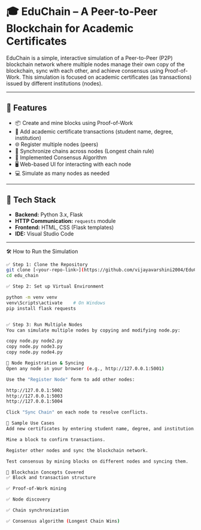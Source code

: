 # 🎓 EduChain – A Peer-to-Peer Blockchain for Academic Certificates

EduChain is a simple, interactive simulation of a Peer-to-Peer (P2P) blockchain network where multiple nodes manage their own copy of the blockchain, sync with each other, and achieve consensus using Proof-of-Work. This simulation is focused on academic certificates (as transactions) issued by different institutions (nodes).

---

## 🚀 Features

- 📦 Create and mine blocks using Proof-of-Work
- 🔐 Add academic certificate transactions (student name, degree, institution)
- 🌐 Register multiple nodes (peers)
- 🔄 Synchronize chains across nodes (Longest chain rule)
- 🧠 Implemented Consensus Algorithm
- 🖥️ Web-based UI for interacting with each node
- 💻 Simulate as many nodes as needed

---

## 🧰 Tech Stack

- **Backend:** Python 3.x, Flask
- **HTTP Communication:** `requests` module
- **Frontend:** HTML, CSS (Flask templates)
- **IDE:** Visual Studio Code

---

🛠️ How to Run the Simulation



```bash
✅ Step 1: Clone the Repository
git clone [<your-repo-link>](https://github.com/vijayavarshini2004/EduChain.git)
cd edu_chain

✅ Step 2: Set up Virtual Environment

python -m venv venv
venv\Scripts\activate    # On Windows
pip install flask requests


✅ Step 3: Run Multiple Nodes
You can simulate multiple nodes by copying and modifying node.py:

copy node.py node2.py
copy node.py node3.py
copy node.py node4.py

🔄 Node Registration & Syncing
Open any node in your browser (e.g., http://127.0.0.1:5001)

Use the "Register Node" form to add other nodes:

http://127.0.0.1:5002
http://127.0.0.1:5003
http://127.0.0.1:5004

Click "Sync Chain" on each node to resolve conflicts. 

🧪 Sample Use Cases
Add new certificates by entering student name, degree, and institution.

Mine a block to confirm transactions.

Register other nodes and sync the blockchain network.

Test consensus by mining blocks on different nodes and syncing them.

🧠 Blockchain Concepts Covered
✅ Block and transaction structure

✅ Proof-of-Work mining

✅ Node discovery

✅ Chain synchronization

✅ Consensus algorithm (Longest Chain Wins)




